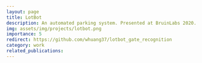 ```yaml
---
layout: page
title: LotBot
description: An automated parking system. Presented at BruinLabs 2020.
img: assets/img/projects/lotbot.png
importance: 5
redirect: https://github.com/whuang37/lotbot_gate_recognition
category: work
related_publications:
---
```

